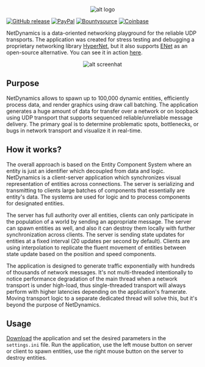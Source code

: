 <p align="center"> 
  <img src="https://i.imgur.com/kOArjco.png" alt="alt logo">
</p>

[![GitHub release](https://img.shields.io/github/release/nxrighthere/NetDynamics.svg)](https://github.com/nxrighthere/NetDynamics/releases) [![PayPal](https://drive.google.com/uc?id=1OQrtNBVJehNVxgPf6T6yX1wIysz1ElLR)](https://www.paypal.me/nxrighthere) [![Bountysource](https://drive.google.com/uc?id=19QRobscL8Ir2RL489IbVjcw3fULfWS_Q)](https://salt.bountysource.com/checkout/amount?team=nxrighthere) [![Coinbase](https://drive.google.com/uc?id=1LckuF-IAod6xmO9yF-jhTjq1m-4f7cgF)](https://commerce.coinbase.com/checkout/03e11816-b6fc-4e14-b974-29a1d0886697)

NetDynamics is a data-oriented networking playground for the reliable UDP transports. The application was created for stress testing and debugging a proprietary networking library [HyperNet](https://github.com/users/nxrighthere/projects/1), but it also supports [ENet](https://github.com/nxrighthere/ENet-CSharp) as an open-source alternative. You can see it in action [here](https://mega.nz/#!gc8TUQrQ!Ad18ZJCZtrRu6SJACMXJWm3izGEfgoiG4TdoGDso_io).

<p align="center"> 
  <img src="https://i.imgur.com/1tWjfkP.png" alt="alt screenhat">
</p>

Purpose
--------
NetDynamics allows to spawn up to 100,000 dynamic entities, efficiently process data, and render graphics using draw call batching. The application generates a huge amount of data for transfer over a network or on loopback using UDP transport that supports sequenced reliable/unreliable message delivery. The primary goal is to determine problematic spots, bottlenecks, or bugs in network transport and visualize it in real-time.

How it works?
--------
The overall approach is based on the Entity Component System where an entity is just an identifier which decoupled from data and logic. NetDynamics is a client-server application which synchronizes visual representation of entities across connections. The server is serializing and transmitting to clients large batches of components that essentially are entity's data. The systems are used for logic and to process components for designated entities.

The server has full authority over all entities, clients can only participate in the population of a world by sending an appropriate message. The server can spawn entities as well, and also it can destroy them locally with further synchronization across clients. The server is sending state updates for entities at a fixed interval (20 updates per second by default). Clients are using interpolation to replicate the fluent movement of entities between state update based on the position and speed components.

The application is designed to generate traffic exponentially with hundreds of thousands of network messages. It's not multi-threaded intentionally to notice performance degradation of the main thread when a network transport is under high-load, thus single-threaded transport will always perform with higher latencies depending on the application's framerate. Moving transport logic to a separate dedicated thread will solve this, but it's beyond the purpose of NetDynamics.

Usage
--------
[Download](https://github.com/nxrighthere/NetDynamics/releases) the application and set the desired parameters in the `settings.ini` file. Run the application, use the left mouse button on server or client to spawn entities, use the right mouse button on the server to destroy entities.
